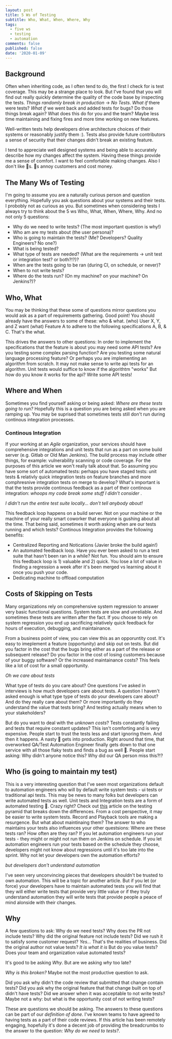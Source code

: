 ```yaml
---
layout: post
title: 5 Ws of Testing
subtitle: Who, What, When, Where, Why
tags:
  - five ws
  - testing
  - automation
comments: false
published: false
date: '2020-01-09'
---
```


## Background

Often when inheriting code, as I often tend to do, the first I check for is test coverage. This may be a strange place to look. But I've found that you will find out really quickly determine the quality of the code base by inspecting the tests. _Things randomly break in production_ -> _No Tests_. _What if_ there were tests? _What if_ we went back and added tests for bugs? Do those things break again? What does this do for you and the team? Maybe less time maintaining and fixing fires and more time working on new features.

Well-written tests help developers drive architecture choices of their systems or reasonably justify them :). Tests also provide future contributors a sense of security that their changes didn't break an existing feature. 

I tend to appreciate well designed systems and being able to accurately describe how my changes affect the system. Having these things provide me a sense of comfort. I want to feel comfortable making changes. Also I don't like 🐛s. 🐛s annoy customers and cost money.   


## The Many Ws of Testing

I'm going to assume you are a naturally curious person and question everything. Hopefully you ask questions about your systems and their tests. I probobly not as curious as you. But sometimes when considering tests I always try to think about the 5 ws Who, What, When, Where, Why. And no not only 5 questions:

* Why do we need to write tests? (The most important question is why!)
* Who am are my tests about (the user persona)?
* Who is going to maintain the tests? (Me? Developers? Quality Engineers? No one?)
* What is being tested?
* What type of tests are needed? (What are the requirements -> unit test or integration test? or both?!?)?
* When are the tests going to be ran (during CI, on schedule, or never)?
* When to not write tests?
* Where do the tests run?  (On my machine? on your machine? On Jenkins?)?
 
## Who, What
You may be thinking that these some of questions mirror questions you would ask as a part of requirements gathering. Good point! You should already have the answers to some of these: who & what. (who) User X, Y, and Z want (what) Feature A to adhere to the following specifications A, B, & C. That's the what. 

This drives the answers to other questions: In order to implement the specifications that the feature is about you may need some API tests? Are you testing some complex parsing function? Are you testing some natural language processing feature? Or perhaps you are implementing an algorithm from scratch. It may not make sense to write api tests for an algorithm. Unit tests would suffice to know if the algorithtm "works" But how do you know it works for the api? Write some API tests! 

## Where and When
Sometimes you find yourself asking or being asked: _Where are these tests going to run?_ Hopefully this is a question you are being asked when you are ramping up. You may be suprised that sometimes tests still don't run during continous integration processes.

### Continous Integration
If your working at an _Agile_ organization, your services should have comprehensive integrations and unit tests that run as a part on some build server (e.g. Gitlab or Old Man Jenkins). The build process may include other things, for example: vulnerability scanning or code coverage. For the purposes of this article we won't really talk about that. So assuming you have some sort of automated tests: perhaps you have staged tests: unit tests & relativly quick integration tests on feature branches and more comphresnive integration tests on merge to develop? What's important is that the tests provide continous feedback as a part of their continous integration: _whoops my code break some stuff I didn't consider_ .

_I didn't run the entire test suite locally... don't tell anybody about!_

This feedback loop happens on a build server. Not on your machine or the machine of your really smart coworker that everyone is gushing about all the time. That being said, sometimes it worth asking when are our tests running and which tests? Continous Integration provides the following benefits:

* Centralized Reporting and Notications (Javier broke the build again!)
* An automated feedback loop. Have you ever been asked to run a test suite that hasn't been ran in a while? Not fun. You should aim to ensure this feedback loop is 1) valuable and 2) quick. You lose a lot of value in finding a regression a week after it's been merged vs learning about it once you push your code. 
* Dedicating machine to offload computation 

## Costs of Skipping on Tests
Many organizations rely on comprehensive system regression to answer very basic functional questions. System tests are slow and unreliable. And sometimes these tests are written after the fact. If you choose to rely on system regression you end up sacrificing relatively quick feedback for hours of execution, debugging, and maintainance. 

From a business point of view, you can view this as an opporuntity cost. It's easy to imeplement a feature (opportunity) and skip out on tests. But did you factor in the cost that the bugs bring either as a part of the release or subsequent release? Do you factor in the cost of losing customers because of your buggy software? Or the increased maintainance costs? This feels like a lot of cost for a small opportunity.

_Oh we care about tests_

What type of tests do you care about? One questions I've asked in interviews is how much developers care about tests. A question I haven't asked enough is what type type of tests do your developers care about? And do they really care about them? Or more importantly do they understand the value that tests bring? And testing actually means when to your stakeholders?

But do you want to deal with the _unknown costs_? Tests constantly failing and tests that require constant updates? This isn't comforting and is very expensive. People start to trust the tests less and start ignoring them. And then it happens. A nasty 🐛 gets into production. Right around that time, that overworked QA/Test Automation Engineer finally gets down to that one service with all those flaky tests and finds a bug as well 🐛. People start asking: Why didn't anyone notice this? Why did our QA person miss this?!? 

## Who (is going to maintain my test)

This is a very interesting question that I've seen most organizations default to automation engineers who will by default write system tests - ui tests or traditional api tests. This may be news to many folks but developers can write automated tests as well. Unit tests and Integration tests are a form of automated testing 🤯. Crazy right? Check out [this](https://nycjv321.github.io/2020-01-07-testing-pyramid-services-pt1/) article on the testing pyramid that breaks down the differences. From a cost perspective, it may be easier to write system tests. Record and Playback tools are making a resurgence. But what about maintinaing them? The answer to who maintains your tests also influences your other questsions: Where are these tests ran? How often are they ran? If you let automation engineers run your tests - they might or might not run them on Jenkins on schedule. If you let automation engineers run your tests based on the schedule they choose, developers might not know about regressions until it's too late into the sprint. Why not let your developers own the automation efforts? 

_but developers don't understand automation_ 

I've seen very unconvincing pieces that developers shouldn't be trusted to own automation. This will be a topic for another article. But if you let (or force) your developers have to maintain automated tests you will find that they will either write tests that provide very little value or if they truly understand automation they will write tests that provide people a peace of mind alonside with their changes.


## Why

A few questions to ask:
Why do we need tests?
Why does the PR not include tests?
Why did the original feature not include tests? Did we rush it to satisfy some customer request? _Yes..._ That's the realities of business. Did the original author not value tests? _It is what it is_ But do you value tests? Does your team and organization value automated tests?

It's good to be asking _Why_. But are we asking _why_ too late? 

_Why is this broken?_ Maybe not the most productive question to ask.

Did you ask why didn't the code review that submitted that change contain tests? Did you ask why the original feature that that change built on top of didn't have tests? Did we answer when it was acceptable to not write tests? Maybe not a why: but what is the opportunity cost of not writing tests? 

These are questions we should be asking. The answers to these questions can be part of our _definition of done_. I've known teams to have agreed to having tests as a part of their code reviews. If this article has been remotely engaging, hopefully it's done a decent job of providing the breadcrumbs to the answer to the question: _Why do we need to tests?_.
